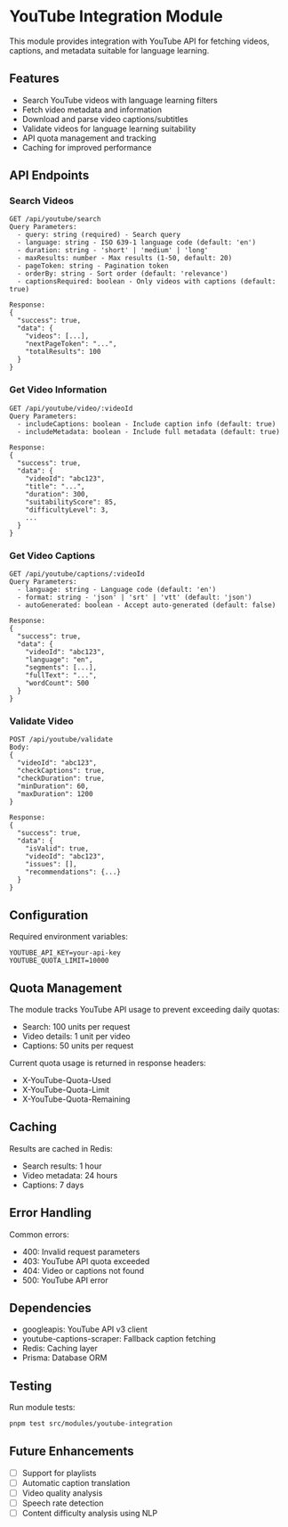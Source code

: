 # YouTube Integration Module

This module provides integration with YouTube API for fetching videos, captions, and metadata suitable for language learning.

## Features

- Search YouTube videos with language learning filters
- Fetch video metadata and information
- Download and parse video captions/subtitles
- Validate videos for language learning suitability
- API quota management and tracking
- Caching for improved performance

## API Endpoints

### Search Videos
```
GET /api/youtube/search
Query Parameters:
  - query: string (required) - Search query
  - language: string - ISO 639-1 language code (default: 'en')
  - duration: string - 'short' | 'medium' | 'long'
  - maxResults: number - Max results (1-50, default: 20)
  - pageToken: string - Pagination token
  - orderBy: string - Sort order (default: 'relevance')
  - captionsRequired: boolean - Only videos with captions (default: true)

Response:
{
  "success": true,
  "data": {
    "videos": [...],
    "nextPageToken": "...",
    "totalResults": 100
  }
}
```

### Get Video Information
```
GET /api/youtube/video/:videoId
Query Parameters:
  - includeCaptions: boolean - Include caption info (default: true)
  - includeMetadata: boolean - Include full metadata (default: true)

Response:
{
  "success": true,
  "data": {
    "videoId": "abc123",
    "title": "...",
    "duration": 300,
    "suitabilityScore": 85,
    "difficultyLevel": 3,
    ...
  }
}
```

### Get Video Captions
```
GET /api/youtube/captions/:videoId
Query Parameters:
  - language: string - Language code (default: 'en')
  - format: string - 'json' | 'srt' | 'vtt' (default: 'json')
  - autoGenerated: boolean - Accept auto-generated (default: false)

Response:
{
  "success": true,
  "data": {
    "videoId": "abc123",
    "language": "en",
    "segments": [...],
    "fullText": "...",
    "wordCount": 500
  }
}
```

### Validate Video
```
POST /api/youtube/validate
Body:
{
  "videoId": "abc123",
  "checkCaptions": true,
  "checkDuration": true,
  "minDuration": 60,
  "maxDuration": 1200
}

Response:
{
  "success": true,
  "data": {
    "isValid": true,
    "videoId": "abc123",
    "issues": [],
    "recommendations": {...}
  }
}
```

## Configuration

Required environment variables:
```env
YOUTUBE_API_KEY=your-api-key
YOUTUBE_QUOTA_LIMIT=10000
```

## Quota Management

The module tracks YouTube API usage to prevent exceeding daily quotas:
- Search: 100 units per request
- Video details: 1 unit per video
- Captions: 50 units per request

Current quota usage is returned in response headers:
- X-YouTube-Quota-Used
- X-YouTube-Quota-Limit
- X-YouTube-Quota-Remaining

## Caching

Results are cached in Redis:
- Search results: 1 hour
- Video metadata: 24 hours
- Captions: 7 days

## Error Handling

Common errors:
- 400: Invalid request parameters
- 403: YouTube API quota exceeded
- 404: Video or captions not found
- 500: YouTube API error

## Dependencies

- googleapis: YouTube API v3 client
- youtube-captions-scraper: Fallback caption fetching
- Redis: Caching layer
- Prisma: Database ORM

## Testing

Run module tests:
```bash
pnpm test src/modules/youtube-integration
```

## Future Enhancements

- [ ] Support for playlists
- [ ] Automatic caption translation
- [ ] Video quality analysis
- [ ] Speech rate detection
- [ ] Content difficulty analysis using NLP
